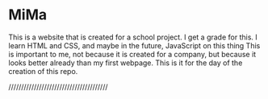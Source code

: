 # MiMa

This is a website that is created for a school project. I get a grade for this.
I learn HTML and CSS, and maybe in the future, JavaScript on this thing
This is important to me, not because it is created for a company, but because it looks better already than my first webpage.
This is it for the day of the creation of this repo.

///////////////////////////////////////
